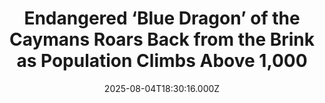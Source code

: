 ---
title: "Endangered ‘Blue Dragon’ of the Caymans Roars Back from the Brink as Population Climbs Above 1,000"
date: 2025-08-04T18:30:16.000Z
category: Human Kindness
externalLink: "https://www.goodnewsnetwork.org/endangered-blue-dragon-of-the-caymans-roars-back-from-the-brink-as-population-climbs-above-1000/"
image: ""
excerpt: "A Caribbean island’s beloved “blue dragons” have come roaring back from the brink thanks to diligent conservation efforts. Green iguanas are the most common species of their kind, though they can sometimes turn red, and several other mottled shades of tan, brown, and grey. That makes the blue iguanas of Grand Cayman in the Cayman […] The post Endangered ‘Blue…"
---